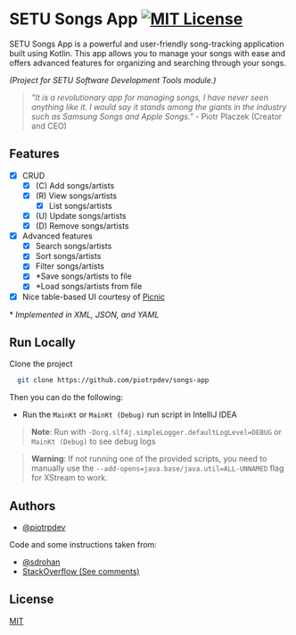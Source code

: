# SETU Songs App [![MIT License](https://img.shields.io/badge/License-MIT-green.svg)](https://choosealicense.com/licenses/mit/)

SETU Songs App is a powerful and user-friendly song-tracking application built using Kotlin. This app allows you to manage your songs with ease and offers advanced features for organizing and searching through your songs.

_(Project for SETU Software Development Tools module.)_

> _"It is a revolutionary app for managing songs, I have never seen anything like it. I would say it stands among the giants in the industry such as Samsung Songs and Apple Songs."_ - Piotr Placzek (Creator and CEO)

## Features

- [x] CRUD
    - [x] (C) Add songs/artists
    - [x] (R) View songs/artists
        - [x] List songs/artists
    - [x] (U) Update songs/artists
    - [x] (D) Remove songs/artists
- [x] Advanced features
    - [x] Search songs/artists
    - [x] Sort songs/artists
    - [x] Filter songs/artists
    - [x] *Save songs/artists to file
    - [x] *Load songs/artists from file
- [x] Nice table-based UI courtesy of [Picnic](https://github.com/JakeWharton/picnic)

&ast; _Implemented in XML, JSON, and YAML_

## Run Locally

Clone the project

```bash
  git clone https://github.com/piotrpdev/songs-app
```

Then you can do the following:

- Run the `MainKt` or `MainKt (Debug)` run script in IntelliJ IDEA

> **Note**: Run with `-Dorg.slf4j.simpleLogger.defaultLogLevel=DEBUG` or `MainKt (Debug)` to see debug logs

> **Warning**: If not running one of the provided scripts, you need to manually use the `--add-opens=java.base/java.util=ALL-UNNAMED` flag for XStream to work.

## Authors

- [@piotrpdev](https://www.github.com/piotrpdev)

Code and some instructions taken from:
- [@sdrohan](https://github.com/sdrohan)
- [StackOverflow (See comments)](https://stackoverflow.com/)


## License

[MIT](https://choosealicense.com/licenses/mit/)



